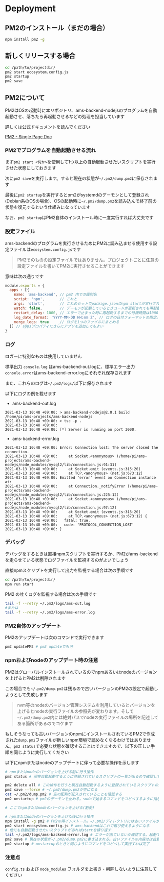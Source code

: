 # Deployment

## PM2のインストール（まだの場合）

```bash
npm install pm2 -g
```

## 新しくリリースする場合

```bash
cd /path/to/projectdir/
pm2 start ecosystem.config.js
pm2 startup
pm2 save
```

## PM2について

PM2はOSの起動時に本リポジトリ、ams-backend-nodejsのプログラムを自動起動させ、落ちたら再起動させるなどの処理を担当しています

詳しくは公式ドキュメントを読んでください

[PM2 - Single Page Doc](https://pm2.keymetrics.io/docs/usage/pm2-doc-single-page/)

### PM2でプログラムを自動起動させる流れ

まず`pm2 start <何か>`を使用して1つ以上の自動起動させたいスクリプトを実行させた状態にしておきます

次に`pm2 save`を実行します。すると現在の状態が`~/.pm2/dump.pm2`に保存されます

最後に`pm2 startup`を実行するとpm2がsystemdのデーモンとして登録され(Debian系のOSの場合)、OSの起動時に`~/.pm2/dump.pm2`を読み込んで終了前の状態を復元するという仕組みになっています

なお、`pm2 startup`はPM2自体のインストール時に一度実行すれば大丈夫です

### 設定ファイル

ams-backendのプログラムを実行させるためにPM2に読み込ませる使用する設定ファイルは`ecosystem.config.js`です

> PM2そのものの設定ファイルではありません。プロジェクトごとに任意の設定ファイルを書いてPM2に実行させることができます

意味は次の通りです

```javascript
module.exports = {
  apps : [{
    name: 'ams-backend', // pm2 内での識別名
    script: 'npm',       // これと
    args: 'start',       // これのセットでpackage.jsonのnpm startが実行される
    watch: false,        // デーモンが起動しているときコードが更新されても再起動しない。再起動は手動でやる
    restart_delay: 1000, // エラーで止まった時に再起動するまでの待機時間は1000ミリ秒
    log_date_format: 'YYYY-MM-DD HH:mm Z', // ログの日付フォーマットの指定。下記の例を参照
    merge_logs: true     // ログを1つのファイルにまとめる
  }] // appsプロパティにさらにアプリを追加してもよい
}
```

### ログ

ロガーに特別なものは使用していません

標準出力 `console.log` はams-backend-out.logに、標準エラー出力`console.error`はams-backend-error.logにそれぞれ保存されます

また、これらのログは`~/.pm2/logs/`以下に保存されます

以下にログの例を載せます

- ams-backend-out.log
```plain
2021-03-13 10:48 +09:00: > ams-backend-nodejs@2.0.1 build /home/pi/ams-projects/ams-backend-nodejs
2021-03-13 10:48 +09:00: > tsc -p .
2021-03-13 10:48 +09:00:
2021-03-13 10:48 +09:00: [*] Server is running on port 3000.
```

- ams-backend-error.log
```plain
2021-03-13 10:48 +09:00: Error: Connection lost: The server closed the connection.
2021-03-13 10:48 +09:00:     at Socket.<anonymous> (/home/pi/ams-projects/ams-backend-nodejs/node_modules/mysql2/lib/connection.js:91:31)
2021-03-13 10:48 +09:00:     at Socket.emit (events.js:315:20)
2021-03-13 10:48 +09:00:     at TCP.<anonymous> (net.js:673:12)
2021-03-13 10:48 +09:00: Emitted 'error' event on Connection instance at:
2021-03-13 10:48 +09:00:     at Connection._notifyError (/home/pi/ams-projects/ams-backend-nodejs/node_modules/mysql2/lib/connection.js:225:12)
2021-03-13 10:48 +09:00:     at Socket.<anonymous> (/home/pi/ams-projects/ams-backend-nodejs/node_modules/mysql2/lib/connection.js:97:12)
2021-03-13 10:48 +09:00:     at Socket.emit (events.js:315:20)
2021-03-13 10:48 +09:00:     at TCP.<anonymous> (net.js:673:12) {
2021-03-13 10:48 +09:00:   fatal: true,
2021-03-13 10:48 +09:00:   code: 'PROTOCOL_CONNECTION_LOST'
2021-03-13 10:48 +09:00: }
```

### デバッグ

デバッグをするときは直接npmスクリプトを実行するか、PM2がams-backendを走らせている状態でログファイルを監視するのがよいでしょう

直接npmスクリプトを実行して出力を監視する場合は次の手順です

```bash
cd /path/to/projectdir/
npm run start
```

PM2 の吐くログを監視する場合は次の手順です

```bash
tail -f --retry ~/.pm2/logs/ams-out.log
#または
tail -f --retry ~/.pm2/logs/ams-error.log
```

### PM2自体のアップデート

PM2のアップデートは次のコマンドで実行できます

```bash
pm2 updatePM2 # pm2 updateでも可
```

### npmおよびnodeのアップデート時の注意

PM2はグローバルインストールされているのでnpmあるいはnodeのバージョンを上げるとPM2は削除されます

この場合でも`~/.pm2/dump.pm2`は残るので古いバージョンのPM2の設定で起動しようとして失敗します

> nvm等のnodeのバージョン管理システムを利用しているとバージョンを上げるとnodeの実行ファイルの参照先が変わります。そして`~/.pm2/dump.pm2`内には絶対パスでnodeの実行ファイルの場所を記述してある箇所があるのでコケます

もしそうなっても古いバージョンのnpmにインストールされているPM2で作成された`dump.pm2`ファイルが新しいnpm環境で読めなくなるわけではありません。`pm2 status`で必要な状態を確認することはできますので、以下の正しい手順を同じように実行してください

以下にnpmまたはnodeのアップデートに伴って必要な操作を示します

```bash
# npmまたはnodeのバージョンを上げる前に行う操作
pm2 status # 現在自動起動するように登録されているスクリプトの一覧が出るので確認してメモしておく

pm2 delete all # この操作を行うと現在自動起動するように登録されているスクリプトの情報が消える
pm2 save --force # ~/.pm2/dump.pm2が空になる
cat ~/.pm2/dump.pm2 # 空の配列が記入されていることを確認する
pm2 unstartup # pm2のデーモンを止める。sudoで始まるコマンドをコピペするように指示されるので指示に従う

# ここでnpmまたはnodeのバージョンを上げる(割愛)

# npmまたはnodeのバージョンを上げた後に行う操作
npm install -g pm2 # PM2の再インストール。~/.pm2/ディレクトリには古いファイルが残っているがそのまま残しておく
pm2 start ecosystem.config.js # ams-backendはこれで再び使えるようになる
# 他にも自動起動させたいスクリプトがあればstartを繰り返す
tail ~/.pm2/logs/ams-backend-error.log # エラーが出ていないか確認する。起動できないなどのエラーは今までの手順を確認する
pm2 save # 現在の状態が~/.pm2/dump.pm2に書き込まれる。古いファイルの内容はは自動的に~/.pm2/dump.pm2.bakに移動される
pm2 startup # unstartupのときと同じようにコマンドをコピペして実行すれば完了
```

### 注意点

`config.ts` および `node_modules` フォルダを上書き・削除しないように注意してください
